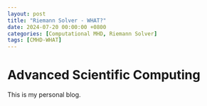 ```yaml
---
layout: post
title: "Riemann Solver - WHAT?"
date: 2024-07-20 00:00:00 +0800
categories: [Computational MHD, Riemann Solver]
tags: [CMHD-WHAT]
---
```


# Advanced Scientific Computing

This is my personal blog.
